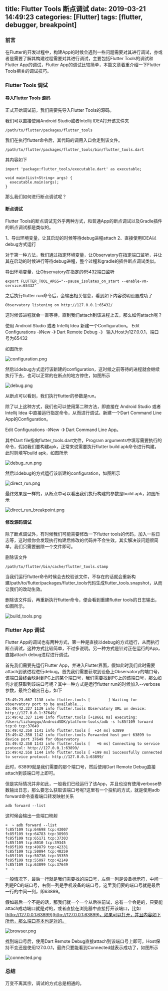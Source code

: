 title: Flutter Tools 断点调试
date: 2019-03-21 14:49:23
categories: [Flutter]
tags: [flutter, debugger, breakpoint]
---

### 前言

在Flutter的开发过程中，构建App的时候会遇到一些问题需要对其进行调试，亦或者是需要了解其构建过程需要对其进行调试，主要包括Flutter Tools的调试和Flutter App的调试，Flutter App的调试比较简单，本篇文章着重介绍一下Flutter Tools相关的调试技巧。

<!-- more -->

### Flutter Tools 调试

#### 导入Flutter Tools 源码

正式开始调试前，我们需要先导入Flutter Tools的源码。

我们可以直接使用Android Studio或者Intellij IDEA打开该文件夹
```
/path/to/flutter/packages/flutter_tools
```

我们在执行flutter命令后，其代码的调用入口会走到该文件。
```
/path/to/flutter/packages/flutter_tools/bin/flutter_tools.dart
```

其内容如下
```
import 'package:flutter_tools/executable.dart' as executable;

void main(List<String> args) {
  executable.main(args);
}
```

那么我们如何进行断点调试呢？

#### 断点调试

Flutter Tools的断点调试无外乎两种方式，和普通App的断点调试以及Gradle插件的断点调试都是类似的。

1、导出环境变量，让其启动的时候等待debug进程attach
2、直接使用IDEA以debug方式运行

对于第一种方法，我们通过指定环境变量，让Observatory在指定端口监听，并让其在启动的时候进行等待debug进程，整个过程和gradle的插件断点调试类似。

导出环境变量，让Observatory在指定的65432端口监听

```
export FLUTTER_TOOL_ARGS="--pause_isolates_on_start --enable-vm-service:65432"
```

之后执行flutter run命令后，会输出相关信息，看到如下内容说明设置成功了

```
Observatory listening on http://127.0.0.1:65432/
```

这时候该进程就会一直等待，直到我们attach到该进程上去，那么如何attach呢？

使用 Android Studio 或者 Intellij Idea 新建一个Configuration。
Edit Configurations -》New -》 Dart Remote Debug -》 输入Host为127.0.0.1，端口号为65432

如图所示

![configuration.png](configuration.png)

然后以debug方式运行该新建的configuration，这时候之前等待的进程就会继续执行下去，也可以正常的在断点的地方停住，如图所示

![debug.png](debug.png)

从断点可以看到，我们执行flutter的参数是run。

除了以上这种方式，我们也可以使用第二种方法，即直接在 Android Studio 或者 Intellij Idea 中直接运行指定命令，从而进行调试。新建一个Dart Command Line App的Configuration。

Edit Configurations -》New -》 Dart Command Line App。

其中Dart file指向flutter_tools.dart文件，Program arguments中填写需要执行的命令，假如我们要构建apk，正常来说需要执行flutter build apk命令进行构建，此时则填写build apk，如图所示

![debug_run.png](debug_run.png)

然后以debug的方式运行该新建的configuration，如图所示

![direct_run.png](direct_run.png)

最终效果是一样的，从断点中可以看出我们执行构建的参数是build apk，如图所示

![direct_run_breakpoint.png](direct_run_breakpoint.png)

#### 修改源码调试

除了断点调试外，有时候我们可能需要修改一下flutter tools的代码，加入一些日志等，这时候你会发现执行构建后修改的代码并不会生效。其实解决该问题很简单，我们只需要删除一个文件即可。

删除该文件

```
/path/to/flutter/bin/cache/flutter_tools.stamp
```

当我们运行flutter命令时候会去校验该文件，不存在的话就会重新构建/path/to/flutter/packages/flutter_tools代码生成flutter_tools.snapshot，从而让我们的改动生效。

删除该文件后，再重新执行flutter命令，便会看到重建flutter tools的日志输出，如图所示。

![build_tools.png](build_tools.png)

### Flutter App 调试

Flutter App的调试也有两种方式，第一种是直接以debug的方式运行，从而执行断点调试，这种方式比较简单，不过多说明。另一种方式是针对正在运行的App，直接attach debug进程进行调试。

首先我们需要先运行Flutter App，并进入Flutter界面，假如此时我们此时需要attach到该进程进行debug。首先我们需要获取到设备上Observatory的端口号，该端口最终会映射到PC上的某个端口号，我们需要找到PC上的该端口号，那么如何才能获取到该端口号呢？其中一种方式是运行flutter run的时候加入\-\-verbose参数，最终会输出日志，如下

```
15:49:23.667 1138 info flutter.tools [        ] Waiting for observatory port to be available...
15:49:42.327 1139 info flutter.tools Observatory URL on device: http://127.0.0.1:37649/
15:49:42.327 1140 info flutter.tools [+18661 ms] executing: /Users/lizhangqu/AndroidSDK/platform-tools/adb -s fc85f109 forward tcp:0 tcp:37649
15:49:42.350 1141 info flutter.tools [  +24 ms] 63899
15:49:42.350 1142 info flutter.tools Forwarded host port 63899 to device port 37649 for Observatory
15:49:42.358 1143 info flutter.tools [   +6 ms] Connecting to service protocol: http://127.0.0.1:63899/
15:49:42.558 1144 info flutter.tools [ +199 ms] Successfully connected to service protocol: http://127.0.0.1:63899/
```

此时，63899就是我们需要的那个端口号，然后使用Dart Remote Debug直接attach到该端口号上即可。

但是实际情况并非如此，一般我们已经运行了该App，并且也没有使用verbose参数输出日志，那么要怎么获取该端口号呢?这里有一个投机的方式，就是使用adb forward命令查看端口转发映射关系

```
adb forward --list
```

这时候会输出一些端口映射

```
➜  ~ adb forward --list
fc85f109 tcp:64698 tcp:43007
fc85f109 tcp:64783 tcp:38903
fc85f109 tcp:65171 tcp:37303
fc85f109 tcp:8010 tcp:39345
fc85f109 tcp:49879 tcp:42331
fc85f109 tcp:50094 tcp:40259
fc85f109 tcp:50736 tcp:39359
fc85f109 tcp:55097 tcp:42149
fc85f109 tcp:63899 tcp:37649
➜  ~ 
```

一般情况下，最后一行就是我们需要找的端口号，左侧一列是设备标示符，中间一列是PC的端口号，右侧一列是手机设备的端口号，这里我们要的端口号就是最后一行的中间一列，即63899。

假如最后一个不是的话，那我们就一个一个从后往前试，总有一个会是的，只要能attach成功端口就是对的，或者直接在浏览器中直接打开该端口，比如 [http://127.0.0.1:63899](http://127.0.0.1:63899)。如果可以打开，并且内容如下所示，那么端口基本也是对的。

![browser.png](browser.png)

找到端口号后，使用Dart Remote Debug直接attach到该端口号上即可，Host保持不变还是使用127.0.0.1，最终只要能看到Connected就表示成功了，如图所示

![connected.png](connected.png)

### 总结

万变不离其宗，调试的方式总是相通的。